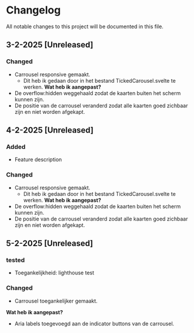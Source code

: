 # Changelog

All notable changes to this project will be documented in this file.

## 3-2-2025 [Unreleased]

### Changed
- Carrousel responsive gemaakt. 
    - Dit heb ik gedaan door in het bestand TickedCarousel.svelte te werken. 
**Wat heb ik aangepast?** 
- De overflow:hidden weggehaald zodat de kaarten buiten het scherm kunnen zijn. 
- De positie van de carrousel veranderd zodat alle kaarten goed zichbaar zijn en niet worden afgekapt. 



## 4-2-2025 [Unreleased]
### Added
- Feature description

### Changed
- Carrousel responsive gemaakt. 
    - Dit heb ik gedaan door in het bestand TickedCarousel.svelte te werken. 
**Wat heb ik aangepast?** 
- De overflow:hidden weggehaald zodat de kaarten buiten het scherm kunnen zijn. 
- De positie van de carrousel veranderd zodat alle kaarten goed zichbaar zijn en niet worden afgekapt. 


## 5-2-2025 [Unreleased]
### tested
- Toegankelijkheid: lighthouse test 
 
### Changed
- Carrousel toegankelijker gemaakt. 

**Wat heb ik aangepast?** 
- Aria labels toegevoegd aan de indicator buttons van de carrousel. 





